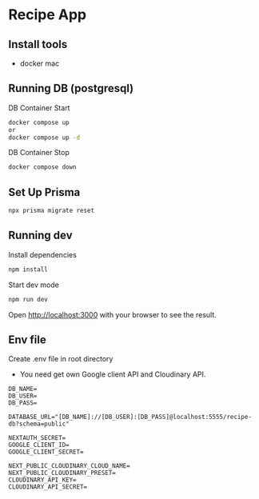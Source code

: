 # Recipe App

## Install tools
* docker mac

## Running DB (postgresql)
DB Container Start
```bash
docker compose up
or
docker compose up -d
```

DB Container Stop
```bash
docker compose down
```

## Set Up Prisma
```bash
npx prisma migrate reset
```

## Running dev
Install dependencies
```bash
npm install
```

Start dev mode
```bash
npm run dev
```

Open [http://localhost:3000](http://localhost:3000) with your browser to see the result.




## Env file
Create .env file in root directory

* You need get own Google client API and Cloudinary API.

```
DB_NAME=
DB_USER=
DB_PASS=

DATABASE_URL="[DB_NAME]://[DB_USER]:[DB_PASS]@localhost:5555/recipe-db?schema=public"

NEXTAUTH_SECRET=
GOOGLE_CLIENT_ID=
GOOGLE_CLIENT_SECRET=

NEXT_PUBLIC_CLOUDINARY_CLOUD_NAME=
NEXT_PUBLIC_CLOUDINARY_PRESET=
CLOUDINARY_API_KEY=
CLOUDINARY_API_SECRET=
```
